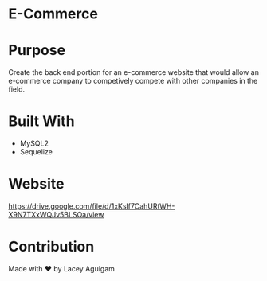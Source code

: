 # E-Commerce

# Purpose

Create the back end portion for an e-commerce website that would allow an e-commerce company to competively compete with other companies in the field. 

# Built With

- MySQL2
- Sequelize

# Website

https://drive.google.com/file/d/1xKslf7CahURtWH-X9N7TXxWQJv5BLSOa/view

# Contribution 

Made with ❤️ by Lacey Aguigam
